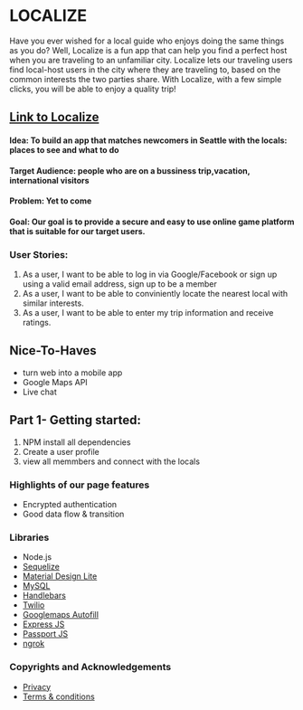 # LOCALIZE

Have you ever wished for a local guide who enjoys doing the same things as you do? Well, Localize is a fun app that can help you find a perfect host when you are traveling to an unfamiliar city. Localize lets our traveling users find local-host users in the city where they are traveling to, based on the common interests the two parties share. With Localize, with a few simple clicks, you will be able to enjoy a quality trip!

## [Link to Localize](https://www.createjs.com/soundjs)

#### Idea: To build an app that matches newcomers in Seattle with the locals: places to see and what to do

#### Target Audience: people who are on a bussiness trip,vacation, international visitors

#### Problem: Yet to come

#### Goal: Our goal is to provide a secure and easy to use online game platform that is suitable for our target users.

### User Stories:
  1. As a user, I want to be able to log in via Google/Facebook or sign up using a valid email address, sign up to be a member
  2. As a user, I want to be able to conviniently locate the nearest local with similar interests.
  3. As a user, I want to be able to enter my trip information and receive ratings.
   

## Nice-To-Haves
  * turn web into a mobile app
  * Google Maps API
  * Live chat
  
 ## Part 1- Getting started:
   1. NPM install all dependencies
   2. Create a user profile
   3. view all memmbers and connect with the locals


 ### Highlights of our page features
   * Encrypted authentication
  * Good data flow & transition

  
  
### Libraries
  * Node.js
  * [Sequelize](https://www.createjs.com/soundjs)
  * [Material Design Lite](https://github.com/google/material-design-lite)
  * [MySQL](https://firebase.google.com)
  * [Handlebars](https://spritejs.readthedocs.io/en/latest/)
  * [Twilio](https://firebase.google.com)
  * [Googlemaps Autofill](https://firebase.google.com)
  * [Express JS](https://firebase.google.com)
  * [Passport JS](https://firebase.google.com)
  * [ngrok](https://firebase.google.com)
 
### Copyrights and Acknowledgements
  * [Privacy](https://termsfeed.com/privacy-policy/6cf81f38974eab1bf5dc46b1e06725e6)
  * [Terms & conditions](https://termsfeed.com/terms-conditions/0014ae28a1cef6301fb4b9fb42109b40)
